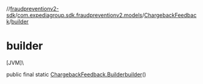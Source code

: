 //[fraudpreventionv2-sdk](../../../index.md)/[com.expediagroup.sdk.fraudpreventionv2.models](../index.md)/[ChargebackFeedback](index.md)/[builder](builder.md)

# builder

[JVM]\

public final static [ChargebackFeedback.Builder](-builder/index.md)[builder](builder.md)()
